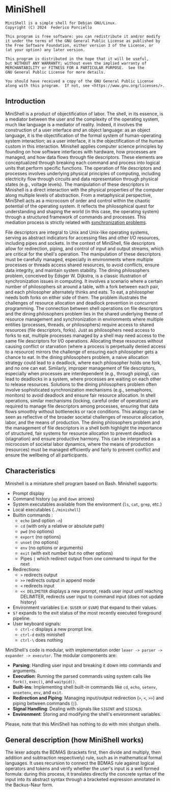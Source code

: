 # MiniShell

    MiniShell is a simple shell for Debian GNU/Linux.
    Copyright (C) 2024  Federico Porciello

    This program is free software: you can redistribute it and/or modify
    it under the terms of the GNU General Public License as published by
    the Free Software Foundation, either version 3 of the License, or
    (at your option) any later version.

    This program is distributed in the hope that it will be useful,
    but WITHOUT ANY WARRANTY; without even the implied warranty of
    MERCHANTABILITY or FITNESS FOR A PARTICULAR PURPOSE.  See the
    GNU General Public License for more details.

    You should have received a copy of the GNU General Public License
    along with this program.  If not, see <https://www.gnu.org/licenses/>.

## Introduction

MiniShell is a product of objectification of labor. The shell, in its essence, is a mediator between the user and the complexity of the operating system, much like language is a mediator of reality. Indeed, it 
involves the construction of a user interface *and* an object language: as an object language, it is the objectification of the formal system of human-operating system interaction; as a user interface, it is the 
objectification of the human custom in this interaction.
Minishell applies computer science principles by founding on how software interfaces with hardware, how processes are managed, and how data flows through file descriptors. These elements are conceptualized through 
breaking each command and process into logical units that perform specific functions.
The operation of file descriptors and processes involves underlying physical principles of computing, including electricity flow through circuits and data representation through physical states (e.g., voltage 
levels). The manipulation of these descriptors in Minishell is a direct interaction with the physical properties of the computer along multiple levels of abstraction.
From a metaphysical perspective, MiniShell acts as a microcosm of order and control within the chaotic potential of the operating system. It reflects the philosophical quest for understanding and shaping the 
world (in this case, the operating system) through a structured framework of commands and processes. This mediation process is strictly related with [synchronization problems](https://github.com/fporciel2/Philosophers).

File descriptors are integral to Unix and Unix-like operating systems, serving as abstract indicators for accessing files and other I/O resources, including pipes and sockets. In the context of MiniShell, file 
descriptors allow for redirection, piping, and control of input and output streams, which are critical for the shell's operation. The manipulation of these descriptors must be carefully managed, especially in 
environments where multiple processes or threads access shared resources, to avoid conflicts, ensure data integrity, and maintain system stability.
The dining philosophers problem, conceived by Edsger W. Dijkstra, is a classic illustration of synchronization issues in computing. It involves a scenario where a certain number of philosophers sit around a table, 
with a fork between each pair, and each philosopher alternately thinks and eats. To eat, a philosopher needs both forks on either side of them. The problem illustrates the challenges of resource allocation and 
deadlock prevention in concurrent programming.
The connection between shell operations on file descriptors and the dining philosophers problem lies in the shared underlying theme of resource management and synchronization in environments where multiple 
entities (processes, threads, or philosophers) require access to shared resources (file descriptors, forks). Just as philosophers need access to forks to eat, multiple processes managed by a shell may need access 
to the same file descriptors for I/O operations. Allocating these resources without causing conflict or starvation (where a process is perpetually denied access to a resource) mirrors the challenge of ensuring 
each philosopher gets a chance to eat. In the dining philosophers problem, a naive allocation strategy could lead to a deadlock, where each philosopher holds one fork, and no one can eat. Similarly, improper 
management of file descriptors, especially when processes are interdependent (e.g., through piping), can lead to deadlocks in a system, where processes are waiting on each other to release resources.
Solutions to the dining philosophers problem often involve sophisticated synchronization mechanisms (e.g., semaphores, monitors) to avoid deadlock and ensure fair resource allocation. In shell operations, similar 
mechanisms (locking, careful order of operations) are required to manage file descriptors among processes, ensuring that data flows smoothly without bottlenecks or race conditions.
This analogy can be seen as reflective of the broader societal challenges of resource allocation, labor, and the means of production. The dining philosophers problem and the management of file descriptors in a 
shell both highlight the importance of structured, fair systems for resource allocation to prevent deadlock (stagnation) and ensure productive harmony. This can be interpreted as a microcosm of societal labor 
dynamics, where the means of production (resources) must be managed efficiently and fairly to prevent conflict and ensure the wellbeing of all participants.

## Characteristics

Minishell is a miniature shell program based on Bash. Minishell supports:

* Prompt display
* Command history (`up` and `down` arrows)
* System executables available from the environment (`ls`, `cat`, `grep`, etc.)
* Local executables (`./minishell`)
* Builtin commands :
    * `echo` (and option `-n`)
    * `cd` (with only a relative or absolute path)
    * `pwd` (no options)
    * `export` (no options)
    * `unset` (no options)
    * `env` (no options or arguments)
    * `exit` (with exit number but no other options)
    * Pipes `|` which redirect output from one command to input for the next
* Redirections:
    * `>` redirects output
    * `>>` redirects output in append mode
    * `<` redirects input
    * `<< DELIMITER` displays a new prompt, reads user input until reaching DELIMITER, redirects user input to command input (does not update history)
* Environment variables (i.e. `$USER` or `$VAR`) that expand to their values.
* `$?` expands to the exit status of the most recently executed foreground pipeline.
* User keyboard signals:
    * `ctrl-c` displays a new prompt line.
    * `ctrl-d` exits minishell
    * `ctrl-\` does nothing

MiniShell's code is modular, with implementation order `lexer -> parser -> expander -> executor`. The modular components are:

* **Parsing**: Handling user input and breaking it down into commands and arguments.
* **Execution**: Running the parsed commands using system calls like `fork()`, `exec()`, and `waitpid()`.
* **Built-ins**: Implementing shell built-in commands like `cd`, `echo`, `setenv`, `unsetenv`, `env`, and `exit`.
* **Redirection and Piping**: Managing input/output redirection (`>`, `<`, `>>`) and piping between commands (`|`).
* **Signal Handling**: Dealing with signals like `SIGINT` and `SIGCHLD`.
* **Environment**: Storing and modifying the shell's environment variables.

Please, note that this MiniShell has nothing to do with mini shotgun shells.

## General description (how MiniShell works)

The lexer adopts the BDMAS (brackets first, then divide and multiply, then addition and subtraction respectively) rule, such as in mathematical formal languages. It uses recursion to connect the BDMAS rule against 
logical operators and tokens and verify whether the user's input is a well formed formula: during this process, it translates directly the concrete syntax of the input into its abstract syntax through a 
bracketed expression annotated in the Backus-Naur form.
